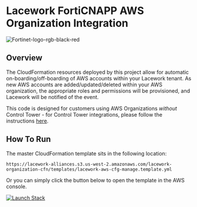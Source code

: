 # Lacework FortiCNAPP AWS Organization Integration

![Fortinet-logo-rgb-black-red](https://github.com/user-attachments/assets/9e4ce8af-8090-40e2-a1e5-b6bf8ea157ac)

## Overview

The CloudFormation resources deployed by this project allow for automatic on-boarding/off-boarding of AWS accounts within your Lacework tenant. As new AWS accounts are added/updated/deleted within your AWS organization, the appropriate roles and permissions will be provisioned, and Lacework will be notified of the event.

This code is designed for customers using AWS Organizations _without_ Control Tower - for Control Tower integrations, please follow the instructions [here](https://docs.fortinet.com/document/lacework-forticnapp/latest/administration-guide/399671/aws-control-tower-integration-using-cloudformation).

## How To Run

The master CloudFormation template sits in the following location:

`https://lacework-alliances.s3.us-west-2.amazonaws.com/lacework-organization-cfn/templates/lacework-aws-cfg-manage.template.yml`

Or you can simply click the button below to open the template in the AWS console.

[![Launch Stack](https://user-images.githubusercontent.com/6440106/153987820-e1f32423-1e69-416d-8bca-2ee3a1e85df1.png)](https://console.aws.amazon.com/cloudformation/home?#/stacks/create/review?templateURL=https://lacework-alliances.s3.us-west-2.amazonaws.com/lacework-organization-cfn/templates/lacework-aws-cfg-manage.template.yml)
